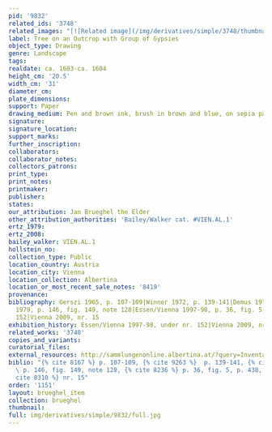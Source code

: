 ```yaml
---
pid: '9832'
related_ids: '3748'
related_images: "[![Related image](/img/derivatives/simple/3748/thumbnail.jpg)](/brughel/3748)"
label: Tree on an Outcrop with Group of Gypsies
object_type: Drawing
genre: Landscape
tags: 
realdate: ca. 1603-ca. 1604
height_cm: '20.5'
width_cm: '31'
diameter_cm: 
plate_dimensions: 
support: Paper
drawing_medium: Pen and brown ink, brush in brown and blue, on sepia paper
signature: 
signature_location: 
support_marks: 
further_inscription: 
collaborators: 
collaborator_notes: 
collectors_patrons: 
print_type: 
print_notes: 
printmaker: 
publisher: 
states: 
our_attribution: Jan Brueghel the Elder
other_attribution_authorities: 'Bailey/Walker cat. #VIEN.AL.1'
ertz_1979: 
ertz_2008: 
bailey_walker: VIEN.AL.1
hollstein_no: 
collection_type: Public
location_country: Austria
location_city: Vienna
location_collection: Albertina
location_or_most_recent_sale_notes: '8419'
provenance: 
bibliography: Gerszi 1965, p. 107-109|Winner 1972, p. 139-141|Demus 1973, nr. 4|Ertz
  1979, p. 146, fig. 149, note 128|Essen/Vienna 1997-98, p. 36, fig. 5, p. 438, nr.
  152|Vienna 2009, nr. 15
exhibition_history: Essen/Vienna 1997-98, under nr. 152|Vienna 2009, nr. 15
related_works: '3748'
copies_and_variants: 
curatorial_files: 
external_resources: http://sammlungenonline.albertina.at/?query=Inventarnummer%3D%5B8419%5D&showtype=record
biblio: "{% cite 8167 %} p. 107-109, {% cite 9263 %}  p. 139-141, {% cite 9004 %}
  \ p. 146, fig. 149, note 128, {% cite 8236 %} p. 36, fig. 5, p. 438, nr. 152, {%
  cite 8310 %} nr. 15"
order: '1151'
layout: brueghel_item
collection: brueghel
thumbnail: 
full: img/derivatives/simple/9832/full.jpg
---
```

